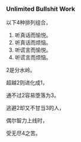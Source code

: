 ### Unlimited Bullshit Work

以下4种排列组合，
1. 听真话而愉悦。
2. 听真话而烦恼。
3. 听谎言而愉悦。
4. 听谎言而烦恼。

2是分水岭。

超越2则进化成1，

通不过2容易堕落为3。

逃避2却又不甘当3的人，

偶尔智力上线时，

受无尽4之苦。
